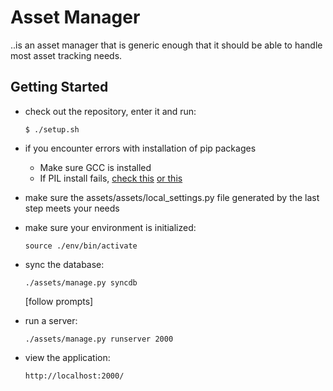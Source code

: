 Asset Manager
=============

..is an asset manager that is generic enough that it should be able to handle most asset tracking needs.




Getting Started
---------------

*   check out the repository, enter it and run:

        $ ./setup.sh

*   if you encounter errors with installation of pip packages

    *   Make sure GCC is installed
    *   If PIL install fails, [check this](http://jj.isgeek.net/2011/09/install-pil-with-jpeg-support-on-ubuntu-oneiric-64bits/) [or this](http://www.sandersnewmedia.com/why/2012/04/16/installing-pil-virtualenv-ubuntu-1204-precise-pangolin/)

*   make sure the assets/assets/local_settings.py file generated by the last step meets your needs


*   make sure your environment is initialized:

        source ./env/bin/activate


*   sync the database:
        
        ./assets/manage.py syncdb

    [follow prompts]


*   run a server:

        ./assets/manage.py runserver 2000  


*   view the application:

        http://localhost:2000/
